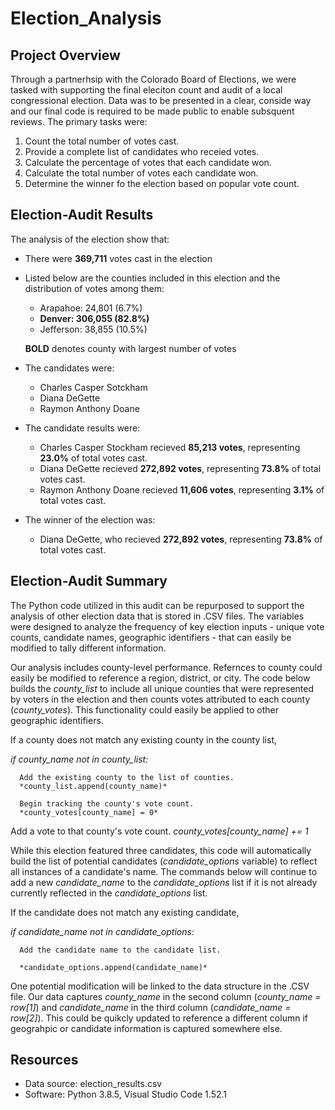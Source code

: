 # Election_Analysis

## Project Overview
Through a partnerhsip with the Colorado Board of Elections, we were tasked with supporting the final eleciton count and audit of a local congressional election.  Data was to be presented in a clear, conside way and our final code is required to be made public to enable subsquent reviews.  The primary tasks were:
1. Count the total number of votes cast.
2. Provide a complete list of candidates who receied votes.
3. Calculate the percentage of votes that each candidate won.
4. Calculate the total number of votes each candidate won.
5. Determine the winner fo the election based on popular vote count. 


## Election-Audit Results
The analysis of the election show that:
- There were **369,711** votes cast in the election

- Listed below are the counties included in this election and the distribution of votes among them:
  - Arapahoe: 24,801 (6.7%)
  - **Denver: 306,055 (82.8%)**
  - Jefferson: 38,855 (10.5%)
  
  **BOLD** denotes county with largest number of votes
  
- The candidates were:
  - Charles Casper Sotckham
  - Diana DeGette
  - Raymon Anthony Doane
- The candidate results were:
  - Charles Casper Stockham recieved **85,213 votes**, representing **23.0%** of total votes cast. 
  - Diana DeGette recieved **272,892 votes**, representing **73.8%** of total votes cast.
  - Raymon Anthony Doane recieved **11,606 votes**, representing **3.1%** of total votes cast.
- The winner of the election was:
  - Diana DeGette, who recieved **272,892 votes**, representing **73.8%** of total votes cast.

## Election-Audit Summary
The Python code utilized in this audit can be repurposed to support the analysis of other election data that is stored in .CSV files.  The variables were designed to analyze the frequency of key election inputs - unique vote counts, candidate names, geographic identifiers - that can easily be modified to tally different information.  

Our analysis includes county-level performance.  Refernces to county could easily be modified to reference a region, district, or city. The code below builds the *county_list* to include all unique counties that were represented by voters in the election and then counts votes attributed to each county (*county_votes*).  This functionality could easily be applied to other geographic identifiers.

  
  If a county does not match any existing county in the county list,
  
  *if county_name not in county_list:*
  
      Add the existing county to the list of counties.
      *county_list.append(county_name)*
      
      Begin tracking the county's vote count.
      *county_votes[county_name] = 0*
  
  Add a vote to that county's vote count.
  *county_votes[county_name] += 1*


While this election featured three candidates, this code will automatically build the list of potential candidates (*candidate_options* variable) to reflect all instances of a candidate's name.  The commands below will continue to add a new *candidate_name* to the *candidate_options* list if it is not already currently reflected in the *candidate_options* list.  

  
  If the candidate does not match any existing candidate,
  
  *if candidate_name not in candidate_options:*
  
      Add the candidate name to the candidate list.
      
      *candidate_options.append(candidate_name)*

One potential modification will be linked to the data structure in the .CSV file. Our data captures *county_name* in the second column (*county_name = row[1]*) and *candidate_name* in the third column (*candidate_name = row[2]*). This could be quikcly updated to reference a different column if geograhpic or candidate information is captured somewhere else.

## Resources
- Data source: election_results.csv
- Software: Python 3.8.5, Visual Studio Code 1.52.1
